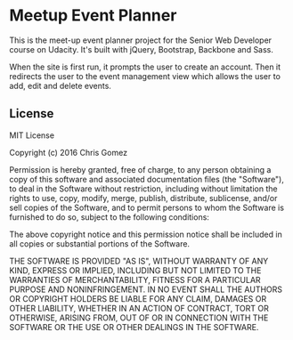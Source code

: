 # Meetup Event Planner

This is the meet-up event planner project  for the Senior Web Developer course on Udacity. It's built with jQuery, Bootstrap, Backbone and Sass.

When the site is first run, it prompts the user to create an account. Then it redirects the user to the event management view which allows the user to add, edit and delete events.

## License

MIT License

Copyright (c) 2016 Chris Gomez

Permission is hereby granted, free of charge, to any person obtaining a copy
of this software and associated documentation files (the "Software"), to deal
in the Software without restriction, including without limitation the rights
to use, copy, modify, merge, publish, distribute, sublicense, and/or sell
copies of the Software, and to permit persons to whom the Software is
furnished to do so, subject to the following conditions:

The above copyright notice and this permission notice shall be included in all
copies or substantial portions of the Software.

THE SOFTWARE IS PROVIDED "AS IS", WITHOUT WARRANTY OF ANY KIND, EXPRESS OR
IMPLIED, INCLUDING BUT NOT LIMITED TO THE WARRANTIES OF MERCHANTABILITY,
FITNESS FOR A PARTICULAR PURPOSE AND NONINFRINGEMENT. IN NO EVENT SHALL THE
AUTHORS OR COPYRIGHT HOLDERS BE LIABLE FOR ANY CLAIM, DAMAGES OR OTHER
LIABILITY, WHETHER IN AN ACTION OF CONTRACT, TORT OR OTHERWISE, ARISING FROM,
OUT OF OR IN CONNECTION WITH THE SOFTWARE OR THE USE OR OTHER DEALINGS IN THE
SOFTWARE.

